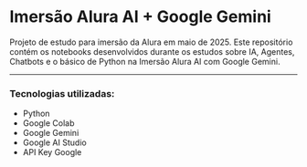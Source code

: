 # Imersão Alura AI + Google Gemini

Projeto de estudo para imersão da Alura em maio de 2025.
Este repositório contém os notebooks desenvolvidos durante os estudos sobre IA, Agentes, Chatbots e o básico de Python na Imersão Alura AI com Google Gemini.

-----

### Tecnologias utilizadas:
- Python
- Google Colab
- Google Gemini
- Google AI Studio
- API Key Google
